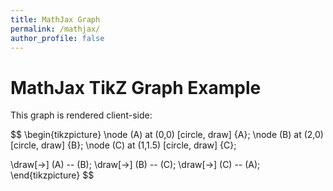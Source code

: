 ```yaml
---
title: MathJax Graph
permalink: /mathjax/
author_profile: false
---
```


<!-- ✅ Add MathJax + TikZJax here -->
<script>
  MathJax = {
    tex: {
      inlineMath: [['$', '$'], ['\\(', '\\)']],
      displayMath: [['$$', '$$'], ['\\[', '\\]']]
    }
  };
</script>
<script id="MathJax-script" async
  src="https://cdn.jsdelivr.net/npm/mathjax@3/es5/tex-mml-chtml.js">
</script>
<script async src="https://tikzjax.com/v1/tikzjax.js"></script>

# MathJax TikZ Graph Example

This graph is rendered client-side:

$$
\begin{tikzpicture}
  \node (A) at (0,0) [circle, draw] {A};
  \node (B) at (2,0) [circle, draw] {B};
  \node (C) at (1,1.5) [circle, draw] {C};

  \draw[->] (A) -- (B);
  \draw[->] (B) -- (C);
  \draw[->] (C) -- (A);
\end{tikzpicture}
$$
